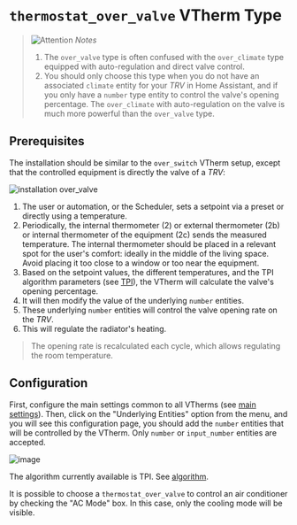 # `thermostat_over_valve` VTherm Type 

> ![Attention](images/tips.png) _*Notes*_
> 1. The `over_valve` type is often confused with the `over_climate` type equipped with auto-regulation and direct valve control.
> 2. You should only choose this type when you do not have an associated `climate` entity for your _TRV_ in Home Assistant, and if you only have a `number` type entity to control the valve's opening percentage. The `over_climate` with auto-regulation on the valve is much more powerful than the `over_valve` type.

## Prerequisites

The installation should be similar to the `over_switch` VTherm setup, except that the controlled equipment is directly the valve of a _TRV_:

![installation `over_valve`](images/over-valve-schema.png)

1. The user or automation, or the Scheduler, sets a setpoint via a preset or directly using a temperature.
2. Periodically, the internal thermometer (2) or external thermometer (2b) or internal thermometer of the equipment (2c) sends the measured temperature. The internal thermometer should be placed in a relevant spot for the user's comfort: ideally in the middle of the living space. Avoid placing it too close to a window or too near the equipment.
3. Based on the setpoint values, the different temperatures, and the TPI algorithm parameters (see [TPI](algorithms.md#lalgorithme-tpi)), the VTherm will calculate the valve's opening percentage.
4. It will then modify the value of the underlying `number` entities.
5. These underlying `number` entities will control the valve opening rate on the _TRV_.
6. This will regulate the radiator's heating.

> The opening rate is recalculated each cycle, which allows regulating the room temperature.

## Configuration

First, configure the main settings common to all VTherms (see [main settings](base-attributes.md)).
Then, click on the "Underlying Entities" option from the menu, and you will see this configuration page, you should add the `number` entities that will be controlled by the VTherm. Only `number` or `input_number` entities are accepted.

![image](images/config-linked-entity3.png)

The algorithm currently available is TPI. See [algorithm](#algorithm).

It is possible to choose a `thermostat_over_valve` to control an air conditioner by checking the "AC Mode" box. In this case, only the cooling mode will be visible.
